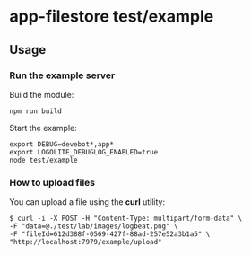 # app-filestore test/example

## Usage

### Run the example server

Build the module:

```shell
npm run build
```

Start the example:

```shell
export DEBUG=devebot*,app*
export LOGOLITE_DEBUGLOG_ENABLED=true
node test/example
```

### How to upload files

You can upload a file using the __curl__ utility:

```shell
$ curl -i -X POST -H "Content-Type: multipart/form-data" \
-F "data=@./test/lab/images/logbeat.png" \
-F "fileId=612d388f-0569-427f-88ad-257e52a3b1a5" \
"http://localhost:7979/example/upload"
```
